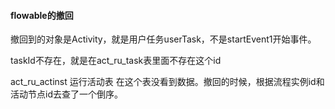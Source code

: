 #### flowable的撤回

撤回到的对象是Activity，就是用户任务userTask，不是startEvent1开始事件。

taskId不存在，就是在act_ru_task表里面不存在这个id

act_ru_actinst 运行活动表 在这个表没看到数据。撤回的时候，根据流程实例id和活动节点id去查了一个倒序。

